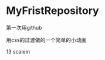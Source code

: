 # MyFristRepository
第一次用github


用css的过渡做的一个简单的小动画
 <?xml version="1.0" encoding="UTF-8"?>
<policies  name=’cscf_scale_in‘ zh-desc="kpi_trigger" version="v3.0">
    <policy name="CPU_Scaling" zh-desc="cpu_load_monitor" version="v3.0">
        <condition name="CPU_Load_PL" desc="metrics" direction="negative">13</condition>
        <action name="PL_scale" desc="">scalein</action>
</policy>
</policies>
